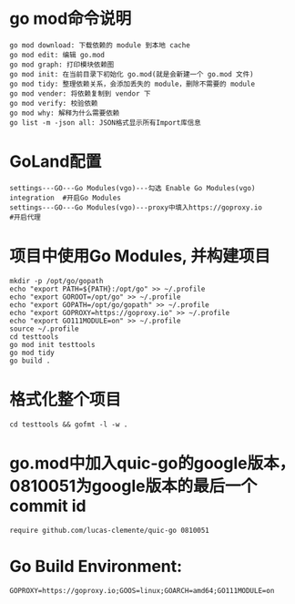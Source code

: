 # go mod命令说明
    go mod download: 下载依赖的 module 到本地 cache
    go mod edit: 编辑 go.mod
    go mod graph: 打印模块依赖图
    go mod init: 在当前目录下初始化 go.mod(就是会新建一个 go.mod 文件)
    go mod tidy: 整理依赖关系，会添加丢失的 module，删除不需要的 module
    go mod vender: 将依赖复制到 vendor 下
    go mod verify: 校验依赖
    go mod why: 解释为什么需要依赖
    go list -m -json all: JSON格式显示所有Import库信息

# GoLand配置
    settings---GO---Go Modules(vgo)---勾选 Enable Go Modules(vgo) integration  #开启Go Modules
    settings---GO---Go Modules(vgo)---proxy中填入https://goproxy.io            #开启代理

# 项目中使用Go Modules, 并构建项目
    mkdir -p /opt/go/gopath
    echo "export PATH=${PATH}:/opt/go" >> ~/.profile
    echo "export GOROOT=/opt/go" >> ~/.profile
    echo "export GOPATH=/opt/go/gopath" >> ~/.profile
    echo "export GOPROXY=https://goproxy.io" >> ~/.profile
    echo "export GO111MODULE=on" >> ~/.profile
    source ~/.profile
    cd testtools
    go mod init testtools
    go mod tidy
    go build .

# 格式化整个项目
    cd testtools && gofmt -l -w .

# go.mod中加入quic-go的google版本， 0810051为google版本的最后一个commit id
    require github.com/lucas-clemente/quic-go 0810051

# Go Build Environment:
    GOPROXY=https://goproxy.io;GOOS=linux;GOARCH=amd64;GO111MODULE=on